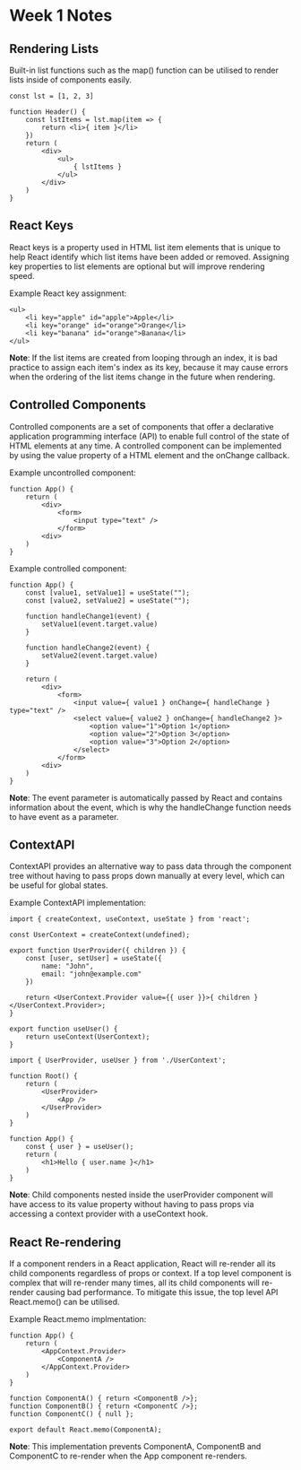 # Week 1 Notes

## Rendering Lists
Built-in list functions such as the map() function can be utilised to render lists inside of components easily. 

```
const lst = [1, 2, 3]

function Header() {
    const lstItems = lst.map(item => {
        return <li>{ item }</li>
    })
    return (
        <div>
            <ul>
                { lstItems }
            </ul>
        </div>
    )
}
```

## React Keys
React keys is a property used in HTML list item elements that is unique to help React identify which list items have been added or removed. Assigning key properties to list elements are optional but will improve rendering speed.

Example React key assignment:
```
<ul>
    <li key="apple" id="apple">Apple</li>
    <li key="orange" id="orange">Orange</li>
    <li key="banana" id="orange">Banana</li>
</ul>
```
**Note**: If the list items are created from looping through an index, it is bad practice to assign each item's index as its key, because it may cause errors when the ordering of the list items change in the future when rendering. 

## Controlled Components
Controlled components are a set of components that offer a declarative application programming interface (API) to enable full control of the state of HTML elements at any time. A controlled component can be implemented by using the value property of a HTML element and the onChange callback.

Example uncontrolled component:
```
function App() {
    return (
        <div>
            <form>
                <input type="text" />
            </form>
        <div>
    )
}
```

Example controlled component:
```
function App() {
    const [value1, setValue1] = useState("");
    const [value2, setValue2] = useState("");

    function handleChange1(event) {
        setValue1(event.target.value)
    }

    function handleChange2(event) {
        setValue2(event.target.value)
    }
     
    return (
        <div>
            <form>
                <input value={ value1 } onChange={ handleChange } type="text" />
                <select value={ value2 } onChange={ handleChange2 }>
                    <option value="1">Option 1</option>
                    <option value="2">Option 3</option>
                    <option value="3">Option 2</option>
                </select>
            </form>
        <div>
    )
}
```
**Note**: The event parameter is automatically passed by React and contains information about the event, which is why the handleChange function needs to have event as a parameter. 

## ContextAPI
ContextAPI provides an alternative way to pass data through the component tree without having to pass props down manually at every level, which can be useful for global states.

Example ContextAPI implementation:
```
import { createContext, useContext, useState } from 'react';

const UserContext = createContext(undefined);

export function UserProvider({ children }) {
    const [user, setUser] = useState({
        name: "John",
        email: "john@example.com"
    })

    return <UserContext.Provider value={{ user }}>{ children }</UserContext.Provider>;
}

export function useUser() {
    return useContext(UserContext);
}
```
```
import { UserProvider, useUser } from './UserContext';

function Root() {
    return (
        <UserProvider>
            <App />
        </UserProvider>
    )
}

function App() {
    const { user } = useUser();
    return (
        <h1>Hello { user.name }</h1>
    )
}
```
**Note**: Child components nested inside the userProvider component will have access to its value property without having to pass props via accessing a context provider with a useContext hook. 

## React Re-rendering
If a component renders in a React application, React will re-render all its child components regardless of props or context. If a top level component is complex that will re-render many times, all its child components will re-render causing bad performance. To mitigate this issue, the top level API React.memo() can be utilised.

Example React.memo implmentation:
```
function App() {
    return (
        <AppContext.Provider>
            <ComponentA />
        </AppContext.Provider>
    )
}

function ComponentA() { return <ComponentB />};
function ComponentB() { return <ComponentC />};
function ComponentC() { null };

export default React.memo(ComponentA);
```
**Note**: This implementation prevents ComponentA, ComponentB and ComponentC to re-render when the App component re-renders.